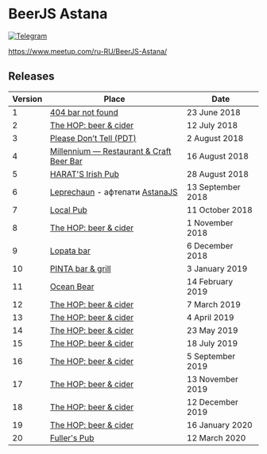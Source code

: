 # BeerJS Astana

[![Telegram](https://img.shields.io/badge/telegram-join%20chat-blue.svg?style=flat)](https://telegram.me/beerjsastana)

https://www.meetup.com/ru-RU/BeerJS-Astana/

## Releases

| Version | Place                                                                                                                    | Date              |
| ------- | ------------------------------------------------------------------------------------------------------------------------ | ----------------- |
| 1       | [404 bar not found](https://www.instagram.com/404barnotfound/)                                                           | 23 June 2018      |
| 2       | [The HOP: beer & cider](https://www.instagram.com/the_hop_bar/)                                                          | 12 July 2018      |
| 3       | [Please Don’t Tell (PDT)](http://go.2gis.com/if8j22)                                                                     | 2 August 2018     |
| 4       | [Millennium — Restaurant & Craft Beer Bar](https://millenniumbar.kz/)                                                    | 16 August 2018    |
| 5       | [HARAT'S Irish Pub](https://astana.restoran.kz/pub/84688-harat-s)                                                        | 28 August 2018    |
| 6       | [Leprechaun](https://redtable.kz/leprechaun/) - афтепати [AstanaJS](https://www.facebook.com/events/304756690289447/)    | 13 September 2018 |
| 7       | [Local Pub](http://highvill.local-pub.kz/)                                                                               | 11 October 2018   |
| 8       | [The HOP: beer & cider](https://www.instagram.com/the_hop_bar/)                                                          | 1 November 2018   |
| 9       | [Lopata bar](https://www.instagram.com/lopata.bar/)                                                                      | 6 December 2018   |
| 10      | [PINTA bar & grill](https://2gis.kz/astana/firm/70000001034241483?queryState=center%2F71.419045%2C51.114178%2Fzoom%2F17) | 3 January 2019    |
| 11      | [Ocean Bear](https://2gis.kz/astana/firm/70000001028472481?queryState=center%2F71.463318%2C51.128509%2Fzoom%2F16)        | 14 February 2019  |
| 12      | [The HOP: beer & cider](https://www.instagram.com/the_hop_bar/)                                                          | 7 March 2019      |
| 13      | [The HOP: beer & cider](https://www.instagram.com/the_hop_bar/)                                                          | 4 April 2019      |
| 14      | [The HOP: beer & cider](https://www.instagram.com/the_hop_bar/)                                                          | 23 May 2019       |
| 15      | [The HOP: beer & cider](https://www.instagram.com/the_hop_bar/)                                                          | 18 July 2019      |
| 16      | [The HOP: beer & cider](https://www.instagram.com/the_hop_bar/)                                                          | 5 September 2019  |
| 17      | [The HOP: beer & cider](https://www.instagram.com/the_hop_bar/)                                                          | 13 November 2019  |
| 18      | [The HOP: beer & cider](https://www.instagram.com/the_hop_bar/)                                                          | 12 December 2019  |
| 19      | [The HOP: beer & cider](https://www.instagram.com/the_hop_bar/)                                                          | 16 January 2020   |
| 20      | [Fuller's Pub](https://www.instagram.com/fullers_pub/)                                                                   | 12 March 2020     |